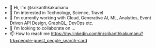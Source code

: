 - 👋 Hi, I’m @srikanthkakumanu
- 👀 I’m interested in Technology, Science, Travel
- 🌱 I’m currently working with Cloud, Generative AI, ML, Analytics, Event Driven API Design, GraphQL, DevOps etc.
- 💞️ I’m looking to collaborate on ...
- 📫 How to reach me https://my.linkedin.com/in/srikanthkakumanu?trk=people-guest_people_search-card

<!---
srikanthkakumanu/srikanthkakumanu is a ✨ special ✨ repository because its `README.md` (this file) appears on your GitHub profile.
You can click the Preview link to take a look at your changes.
--->
